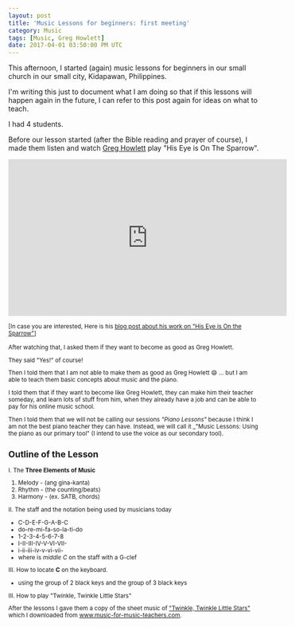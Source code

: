 ```yaml
---
layout: post
title: 'Music Lessons for beginners: first meeting'
category: Music
tags: [Music, Greg Howlett]
date: 2017-04-01 03:50:00 PM UTC
---
```


<!-- April 1, 2017 11:50:00 PM Philippine Time -->

This afternoon, I started (again) music lessons for beginners in our small church in our small city, Kidapawan, Philippines.

I'm writing this just to document what I am doing so that if this lessons will happen again in the future, I can refer to this post again for ideas on what to teach.

<!--more-->

I had 4 students.

Before our lesson started (after the Bible reading and prayer of course), I made them listen and watch [Greg Howlett](https://greghowlett.com/?affid=5114) play "His Eye is On The Sparrow".

<iframe width="560" height="315" src="https://www.youtube.com/embed/mcgnweBfit0" frameborder="0" allowfullscreen></iframe>

<small>[In case you are interested, Here is his [blog post about his work on "His Eye is On the Sparrow"](https://greghowlett.com/blog/thoughts/010911.aspx)]

After watching that, I asked them if they want to become as good as Greg Howlett.

They said "Yes!" of course!

Then I told them that I am not able to make them as good as Greg Howlett :smile: ... but I am able to teach them basic concepts about music and the piano.

I told them that if they want to become like Greg Howlett, they can make him their teacher someday, and learn lots of stuff from him, when they already have a job and can be able to pay for his online music school.

Then I told them that we will not be calling our sessions _"Piano Lessons"_ because I think I am not the best piano teacher they can have. Instead, we will call it _"Music Lessons: Using the piano as our primary tool" (I intend to use the voice as our secondary tool).

## Outline of the Lesson

I. The **Three Elements of Music**

1. Melody - (ang gina-kanta)
2. Rhythm - (the counting/beats)
3. Harmony - (ex. SATB, chords)

II. The staff and the notation being used by musicians today

- C-D-E-F-G-A-B-C
- do-re-mi-fa-so-la-ti-do
- 1-2-3-4-5-6-7-8
- I-II-III-IV-V-VI-VII-
- i-ii-iii-iv-v-vi-vii-
- where is _middle C_ on the staff with a G-clef

III. How to locate **C** on the keyboard.
- using the group of 2 black keys and the group of 3 black keys

III. How to play "Twinkle, Twinkle Little Stars"

After the lessons I gave them a copy of the sheet music of ["Twinkle, Twinkle Little Stars"](http://www.music-for-music-teachers.com/twinkle-twinkle.html) which I downloaded from www.music-for-music-teachers.com.